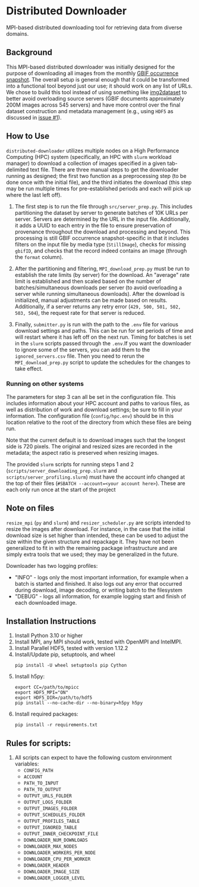 # Distributed Downloader

MPI-based distributed downloading tool for retrieving data from diverse domains.

## Background

This MPI-based distributed downloader was initially designed for the purpose of downloading all images from the
monthly [GBIF occurrence snapshot](https://www.gbif.org/occurrence-snapshots). The overall setup is general enough that
it could be transformed into a functional tool beyond just our use; it should work on any list of URLs. We chose to
build this tool instead of using something like [img2dataset](https://github.com/rom1504/img2dataset) to better avoid
overloading source servers (GBIF documents approximately 200M images across 545 servers) and have more control over the
final dataset construction and metadata management (e.g., using `HDF5` as discussed
in [issue #1](https://github.com/Imageomics/distributed-downloader/issues/1)).

## How to Use

`distributed-downloader` utilizes multiple nodes on a High Performance Computing (HPC) system (specifically, an HPC
with `slurm` workload manager) to download a collection of images specified in a given tab-delimited text file. There
are three manual steps to get the downloader running as designed; the first two function as a preprocessing step (to be
done once with the initial file), and the third initiates the download (this step may be run multiple times for
pre-established periods and each will pick up where the last left off).

1. The first step is to run the file through `src/server_prep.py`. This includes partitioning the dataset by server to
   generate batches of 10K URLs per server. Servers are determined by the URL in the input file. Additionally, it adds a
   UUID to each entry in the file to ensure preservation of provenance throughout the download and processing and
   beyond. This processing is still GBIF occurrence snapshot-specific in that it includes filters on the input file by
   media type (`StillImage`), checks for missing `gbifID`, and checks that the record indeed contains an image (through
   the `format` column).

2. After the partitioning and filtering, `MPI_download_prep.py` must be run to establish the rate limits (by server) for
   the download. An "average" rate limit is established and then scaled based on the number of batches/simultaneous
   downloads per server (to avoid overloading a server while running simultaneous downloads). After the download is
   initialized, manual adjustments can be made based on results. Additionally, if a server returns any retry
   error (`429, 500, 501, 502, 503, 504`), the request rate for that server is reduced.

3. Finally, `submitter.py` is run with the path to the `.env` file for various download settings and paths. This can be
   run for set periods of time and will restart where it has left off on the next run. Timing for batches is set in
   the `slurm` scripts passed through the `.env`.If you want the downloader to ignore some of the servers, you can add them to the `ignored_servers.csv` file. Then you need to rerun the `MPI_download_prep.py` script to update the schedules for the changes to take effect.

### Running on other systems

The parameters for step 3 can all be set in the configuration file. This includes information about your HPC account and
paths to various files, as well as distribution of work and download settings; be sure to fill in your information.
The configuration file (`config/hpc.env`) should be in this location relative to the root of the directory from which
these files are being run.

Note that the current default is to download images such that the longest side is 720 pixels. The original and resized
sizes are recorded in the metadata; the aspect ratio is preserved when resizing images.

The provided `slurm` scripts for running steps 1 and 2 (`scripts/server_downloading_prep.slurm`
and `scripts/server_profiling.slurm`) must have the account info changed at the top of their
files (`#SBATCH --account=<your account here>`). These are each only run once at the start of the project

## Note on files

`resize_mpi` (`py` and `slurm`) and `resizer_scheduler.py` are scripts intended to resize the images after download. For
instance, in the case that the initial download size is set higher than intended, these can be used to adjust the size
within the given structure and repackage it. They have not been generalized to fit in with the remaining package
infrastructure and are simply extra tools that we used; they may be generalized in the future.

Downloader has two logging profiles:
- "INFO" - logs only the most important information, for example when a batch is started and finished. It also logs out any error that occurred during download, image decoding, or writing batch to the filesystem
- "DEBUG" - logs all information, for example logging start and finish of each downloaded image.

## Installation Instructions

1. Install Python 3.10 or higher
2. Install MPI, any MPI should work, tested with OpenMPI and IntelMPI.
3. Install Parallel HDF5, tested with version 1.12.2
4. Install/Update pip, setuptools, and wheel
    ```
    pip install -U wheel setuptools pip Cython
    ```
5. Install h5py:
    ```
    export CC=/path/to/mpicc
    export HDF5_MPI="ON" 
    export HDF5_DIR=/path/to/hdf5
    pip install --no-cache-dir --no-binary=h5py h5py
    ```
6. Install required packages:
    ```
    pip install -r requirements.txt
    ```

## Rules for scripts:

1. All scripts can expect to have the following custom environment variables:
    - `CONFIG_PATH`
    - `ACCOUNT`
    - `PATH_TO_INPUT`
    - `PATH_TO_OUTPUT`
    - `OUTPUT_URLS_FOLDER`
    - `OUTPUT_LOGS_FOLDER`
    - `OUTPUT_IMAGES_FOLDER`
    - `OUTPUT_SCHEDULES_FOLDER`
    - `OUTPUT_PROFILES_TABLE`
    - `OUTPUT_IGNORED_TABLE`
    - `OUTPUT_INNER_CHECKPOINT_FILE`
    - `DOWNLOADER_NUM_DOWNLOADS`
    - `DOWNLOADER_MAX_NODES`
    - `DOWNLOADER_WORKERS_PER_NODE`
    - `DOWNLOADER_CPU_PER_WORKER`
    - `DOWNLOADER_HEADER`
    - `DOWNLOADER_IMAGE_SIZE`
    - `DOWNLOADER_LOGGER_LEVEL`
